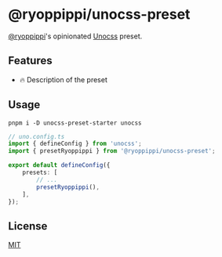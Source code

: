 # @ryoppippi/unocss-preset

[@ryoppippi](https://ryoppippi.com/gh)'s opinionated [Unocss](https://unocss.com) preset.

## Features

- 🔥 Description of the preset

## Usage

```shell
pnpm i -D unocss-preset-starter unocss
```

```ts
// uno.config.ts
import { defineConfig } from 'unocss';
import { presetRyoppippi } from '@ryoppippi/unocss-preset';

export default defineConfig({
	presets: [
		// ...
		presetRyoppippi(),
	],
});
```

## License

[MIT](./LICENSE)
